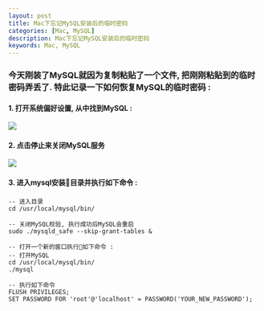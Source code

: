```yaml
---
layout: post  
title: Mac下忘记MySQL安装后的临时密码  
categories: [Mac, MySQL]  
description: Mac下忘记MySQL安装后的临时密码  
keywords: Mac, MySQL  
---
```


### 今天刚装了MySQL就因为复制粘贴了一个文件, 把刚刚粘贴到的临时密码弄丢了. 特此记录一下如何恢复MySQL的临时密码 :

#### 1. 打开系统偏好设置, 从中找到MySQL :
![](https://taojintianxia.github.io/images/posts/mac/mysql.jpg)   

#### 2. 点击停止来关闭MySQL服务
![](https://taojintianxia.github.io/images/posts/mac/stop-mysql.jpg)  

#### 3. 进入mysql安装目录并执行如下命令 :
```
-- 进入目录
cd /usr/local/mysql/bin/

-- 关闭MySQL校验, 执行成功后MySQL会重启
sudo ./mysqld_safe --skip-grant-tables &

-- 打开一个新的窗口执行如下命令 :
-- 打开MySQL
cd /usr/local/mysql/bin/
./mysql

-- 执行如下命令
FLUSH PRIVILEGES;
SET PASSWORD FOR 'root'@'localhost' = PASSWORD('YOUR_NEW_PASSWORD');
```

